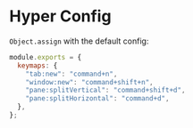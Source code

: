 # Hyper Config

`Object.assign` with the default config:

```js
module.exports = {
  keymaps: {
    "tab:new": "command+n",
    "window:new": "command+shift+n",
    "pane:splitVertical": "command+shift+d",
    "pane:splitHorizontal": "command+d",
  },
};
```